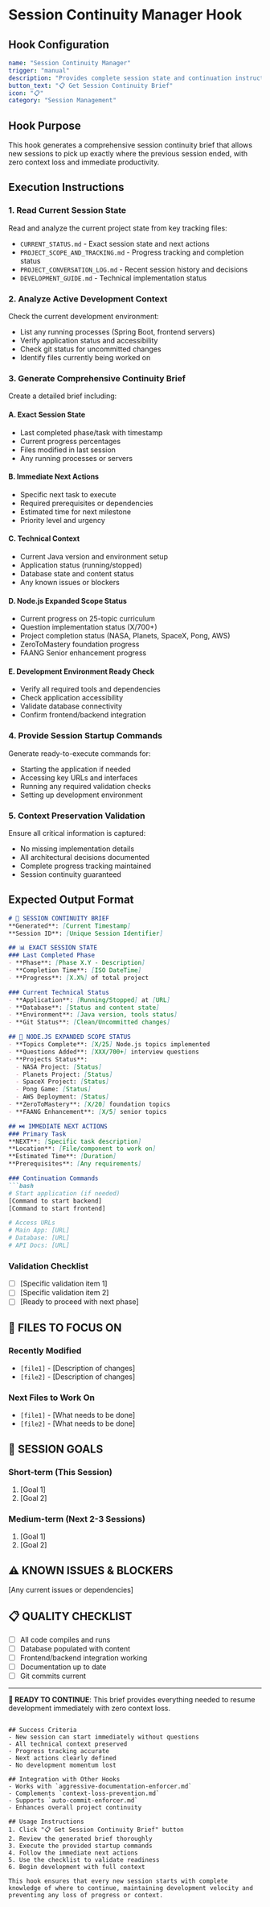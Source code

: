 # Session Continuity Manager Hook

## Hook Configuration
```yaml
name: "Session Continuity Manager"
trigger: "manual"
description: "Provides complete session state and continuation instructions for seamless pickup"
button_text: "📋 Get Session Continuity Brief"
icon: "📋"
category: "Session Management"
```

## Hook Purpose
This hook generates a comprehensive session continuity brief that allows new sessions to pick up exactly where the previous session ended, with zero context loss and immediate productivity.

## Execution Instructions

### 1. Read Current Session State
Read and analyze the current project state from key tracking files:
- `CURRENT_STATUS.md` - Exact session state and next actions
- `PROJECT_SCOPE_AND_TRACKING.md` - Progress tracking and completion status
- `PROJECT_CONVERSATION_LOG.md` - Recent session history and decisions
- `DEVELOPMENT_GUIDE.md` - Technical implementation status

### 2. Analyze Active Development Context
Check the current development environment:
- List any running processes (Spring Boot, frontend servers)
- Verify application status and accessibility
- Check git status for uncommitted changes
- Identify files currently being worked on

### 3. Generate Comprehensive Continuity Brief
Create a detailed brief including:

#### A. Exact Session State
- Last completed phase/task with timestamp
- Current progress percentages
- Files modified in last session
- Any running processes or servers

#### B. Immediate Next Actions
- Specific next task to execute
- Required prerequisites or dependencies
- Estimated time for next milestone
- Priority level and urgency

#### C. Technical Context
- Current Java version and environment setup
- Application status (running/stopped)
- Database state and content status
- Any known issues or blockers

#### D. Node.js Expanded Scope Status
- Current progress on 25-topic curriculum
- Question implementation status (X/700+)
- Project completion status (NASA, Planets, SpaceX, Pong, AWS)
- ZeroToMastery foundation progress
- FAANG Senior enhancement progress

#### E. Development Environment Ready Check
- Verify all required tools and dependencies
- Check application accessibility
- Validate database connectivity
- Confirm frontend/backend integration

### 4. Provide Session Startup Commands
Generate ready-to-execute commands for:
- Starting the application if needed
- Accessing key URLs and interfaces
- Running any required validation checks
- Setting up development environment

### 5. Context Preservation Validation
Ensure all critical information is captured:
- No missing implementation details
- All architectural decisions documented
- Complete progress tracking maintained
- Session continuity guaranteed

## Expected Output Format

```markdown
# 🎯 SESSION CONTINUITY BRIEF
**Generated**: [Current Timestamp]
**Session ID**: [Unique Session Identifier]

## 📊 EXACT SESSION STATE
### Last Completed Phase
- **Phase**: [Phase X.Y - Description]
- **Completion Time**: [ISO DateTime]
- **Progress**: [X.X%] of total project

### Current Technical Status
- **Application**: [Running/Stopped] at [URL]
- **Database**: [Status and content state]
- **Environment**: [Java version, tools status]
- **Git Status**: [Clean/Uncommitted changes]

## 🚀 NODE.JS EXPANDED SCOPE STATUS
- **Topics Complete**: [X/25] Node.js topics implemented
- **Questions Added**: [XXX/700+] interview questions
- **Projects Status**: 
  - NASA Project: [Status]
  - Planets Project: [Status]
  - SpaceX Project: [Status]
  - Pong Game: [Status]
  - AWS Deployment: [Status]
- **ZeroToMastery**: [X/20] foundation topics
- **FAANG Enhancement**: [X/5] senior topics

## ⏭️ IMMEDIATE NEXT ACTIONS
### Primary Task
**NEXT**: [Specific task description]
**Location**: [File/component to work on]
**Estimated Time**: [Duration]
**Prerequisites**: [Any requirements]

### Continuation Commands
```bash
# Start application (if needed)
[Command to start backend]
[Command to start frontend]

# Access URLs
# Main App: [URL]
# Database: [URL]
# API Docs: [URL]
```

### Validation Checklist
- [ ] [Specific validation item 1]
- [ ] [Specific validation item 2]
- [ ] [Ready to proceed with next phase]

## 📁 FILES TO FOCUS ON
### Recently Modified
- `[file1]` - [Description of changes]
- `[file2]` - [Description of changes]

### Next Files to Work On
- `[file1]` - [What needs to be done]
- `[file2]` - [What needs to be done]

## 🎯 SESSION GOALS
### Short-term (This Session)
1. [Goal 1]
2. [Goal 2]

### Medium-term (Next 2-3 Sessions)
1. [Goal 1]
2. [Goal 2]

## ⚠️ KNOWN ISSUES & BLOCKERS
[Any current issues or dependencies]

## 📋 QUALITY CHECKLIST
- [ ] All code compiles and runs
- [ ] Database populated with content
- [ ] Frontend/backend integration working
- [ ] Documentation up to date
- [ ] Git commits current

---
**🎯 READY TO CONTINUE**: This brief provides everything needed to resume development immediately with zero context loss.
```

## Success Criteria
- New session can start immediately without questions
- All technical context preserved
- Progress tracking accurate
- Next actions clearly defined
- No development momentum lost

## Integration with Other Hooks
- Works with `aggressive-documentation-enforcer.md`
- Complements `context-loss-prevention.md`
- Supports `auto-commit-enforcer.md`
- Enhances overall project continuity

## Usage Instructions
1. Click "📋 Get Session Continuity Brief" button
2. Review the generated brief thoroughly
3. Execute the provided startup commands
4. Follow the immediate next actions
5. Use the checklist to validate readiness
6. Begin development with full context

This hook ensures that every new session starts with complete knowledge of where to continue, maintaining development velocity and preventing any loss of progress or context.